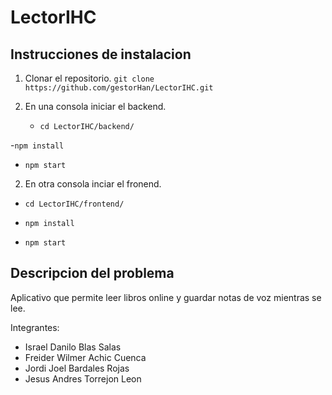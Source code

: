 # LectorIHC
## Instrucciones de instalacion

1. Clonar el repositorio.
 	`git clone https://github.com/gestorHan/LectorIHC.git`

2. En una consola iniciar el backend.

 	- `cd LectorIHC/backend/`
  
  -`npm install`
  
  - `npm start`
  
2. En otra consola inciar el fronend.

  - `cd LectorIHC/frontend/`
  
  - `npm install`
  
  - `npm start`



## Descripcion del problema
Aplicativo que permite leer libros online y guardar notas de voz mientras se lee. 

Integrantes:
* Israel Danilo Blas Salas
* Freider Wilmer Achic Cuenca
* Jordi Joel Bardales Rojas
* Jesus Andres Torrejon Leon
